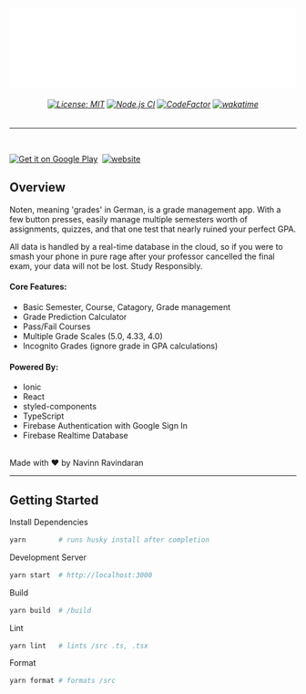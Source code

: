 <div align="center">
  <img align="center" src="public/assets/banner.svg" />
</div>
<h6 align="center">
  
[![License: MIT](https://img.shields.io/badge/License-MIT-brightgreen.svg)](http://www.wtfpl.net/about/) [![Node.js CI](https://github.com/navn-r/noten/actions/workflows/firebase.yml/badge.svg?branch=main)](https://github.com/navn-r/noten/actions/workflows/firebase.yml)
[![CodeFactor](https://www.codefactor.io/repository/github/navn-r/noten/badge/main)](https://www.codefactor.io/repository/github/navn-r/noten/overview/main) [![wakatime](https://wakatime.com/badge/github/navn-r/noten.svg)](https://wakatime.com/badge/github/navn-r/noten)

</h6>

---

<br />


<a href='https://play.google.com/store/apps/details?id=com.noten&pcampaignid=pcampaignidMKT-Other-global-all-co-prtnr-py-PartBadge-Mar2515-1'><img height=50  alt='Get it on Google Play' src='https://upload.wikimedia.org/wikipedia/commons/7/78/Google_Play_Store_badge_EN.svg'/></a>&nbsp;&nbsp;<a href="https://noten-project.web.app"><img height=50 alt="website" src="https://user-images.githubusercontent.com/3104648/28969264-d14f6178-791b-11e7-9399-e7820d6aaa39.png" /></a>


## Overview

Noten, meaning 'grades' in German, is a grade management app. With a few button presses, easily manage multiple semesters worth of assignments, quizzes, and that one test that nearly ruined your perfect GPA.

All data is handled by a real-time database in the cloud, so if you were to smash your phone in pure rage after your professor cancelled the final exam, your data will not be lost. Study Responsibly.
<br />

#### Core Features:

  - Basic Semester, Course, Catagory, Grade management
  - Grade Prediction Calculator
  - Pass/Fail Courses
  - Multiple Grade Scales (5.0, 4.33, 4.0)
  - Incognito Grades (ignore grade in GPA calculations)

#### Powered By:

  - Ionic  
  - React
  - styled-components
  - TypeScript
  - Firebase Authentication with Google Sign In
  - Firebase Realtime Database

<br />
Made with ❤️ by Navinn Ravindaran

---

## Getting Started

Install Dependencies
```bash
yarn        # runs husky install after completion
```

Development Server
```bash
yarn start  # http://localhost:3000
```

Build
```bash
yarn build  # /build
```

Lint
```bash
yarn lint   # lints /src .ts, .tsx
```

Format
```bash
yarn format # formats /src
```
